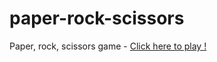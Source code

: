 # paper-rock-scissors

Paper, rock, scissors game - [Click here to play !](https://karola94.github.io/paper_rock_scissors/)
